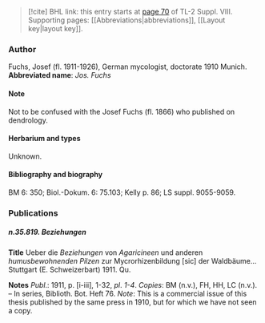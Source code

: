 > [!cite] BHL link: this entry starts at [page 70](https://www.biodiversitylibrary.org/page/33258548) of TL-2 Suppl. VIII.
> Supporting pages: [[Abbreviations|abbreviations]], [[Layout key|layout key]].

### Author

Fuchs, Josef (fl. 1911-1926), German mycologist, doctorate 1910 Munich. 
**Abbreviated name**: *Jos. Fuchs*

#### Note

Not to be confused with the Josef Fuchs (fl. 1866) who published on dendrology.

#### Herbarium and types

Unknown.

#### Bibliography and biography

BM 6: 350; Biol.-Dokum. 6: 75.103; Kelly p. 86; LS suppl. 9055-9059.

### Publications

##### n.35.819. Beziehungen

**Title**
Ueber die *Beziehungen* von *Agaricineen* und anderen *humusbewohnenden Pilzen* zur Mycrorhizenbildung \[sic\] der Waldbäume... Stuttgart (E. Schweizerbart) 1911. Qu.

**Notes**
*Publ*.: 1911, p. \[i-iii\], 1-32, *pl*. *1-4*. *Copies*: BM (n.v.), FH, HH, LC (n.v.). – In series, Biblioth. Bot. Heft 76.
*Note*: This is a commercial issue of this thesis published by the same press in 1910, but for which we have not seen a copy.


